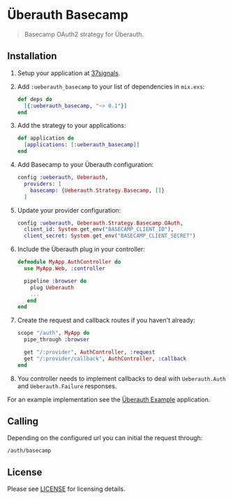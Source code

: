 # Überauth Basecamp

> Basecamp OAuth2 strategy for Überauth.

## Installation

1. Setup your application at [37signals](https://integrate.37signals.com).

1. Add `:ueberauth_basecamp` to your list of dependencies in `mix.exs`:

    ```elixir
    def deps do
      [{:ueberauth_basecamp, "~> 0.1"}]
    end
    ```

1. Add the strategy to your applications:

    ```elixir
    def application do
      [applications: [:ueberauth_basecamp]]
    end
    ```

1. Add Basecamp to your Überauth configuration:

    ```elixir
    config :ueberauth, Ueberauth,
      providers: [
        basecamp: {Ueberauth.Strategy.Basecamp, []}
      ]
    ```

1.  Update your provider configuration:

    ```elixir
    config :ueberauth, Ueberauth.Strategy.Basecamp.OAuth,
      client_id: System.get_env("BASECAMP_CLIENT_ID"),
      client_secret: System.get_env("BASECAMP_CLIENT_SECRET")
    ```

1.  Include the Überauth plug in your controller:

    ```elixir
    defmodule MyApp.AuthController do
      use MyApp.Web, :controller

      pipeline :browser do
        plug Ueberauth
        ...
       end
    end
    ```

1.  Create the request and callback routes if you haven't already:

    ```elixir
    scope "/auth", MyApp do
      pipe_through :browser

      get "/:provider", AuthController, :request
      get "/:provider/callback", AuthController, :callback
    end
    ```

1. You controller needs to implement callbacks to deal with `Ueberauth.Auth` and `Ueberauth.Failure` responses.

For an example implementation see the [Überauth Example](https://github.com/ueberauth/ueberauth_example) application.

## Calling

Depending on the configured url you can initial the request through:

    /auth/basecamp


## License

Please see [LICENSE](https://github.com/southernmade/ueberauth_basecamp/blob/master/LICENSE) for licensing details.